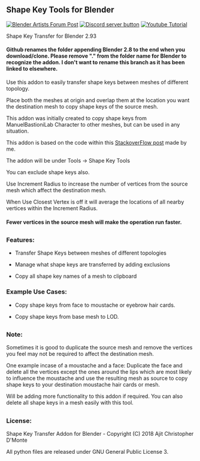 ## Shape Key Tools for Blender
<!-- BADGES/ -->
<span class="badge-blenderartists"><a href="https://blenderartists.org/t/free-shape-key-transfer-addon" title="Link to Blender Artists forum post"><img src="https://img.shields.io/badge/Blender-Artists-orange.svg?logo=blender&longCache=true&style=popout-square" alt="Blender Artists Forum Post" /></a></span>
<span class="badge-discord"><a href="https://discord.gg/CmgdEvw" title="Join on discord"><img src="https://img.shields.io/badge/Discord-Join-768ADC.svg?logo=discord&longCache=true&style=popout-square" alt="Discord server button" /></a></span>
<span class="badge-youtube"><a href="https://www.youtube.com/watch?v=-zBlaedkkVs" title="Watch Tutorial on Youtube"><img src="https://img.shields.io/badge/Tutorial-Video-F40000.svg?logo=youtube&longCache=true&style=popout-square" alt="Youtube Tutorial" /></a></span>

Shape Key Transfer for Blender 2.93

#### Github renames the folder appending Blender 2.8 to the end when you download/clone. Please remove "." from the folder name for Blender to recognize the addon. I don't want to rename this branch as it has been linked to elsewhere.

Use this addon to easily transfer shape keys between meshes of different topology.

Place both the meshes at origin and overlap them at the location you want the destination mesh to copy shape keys of the source mesh.

This addon was initially created to copy shape keys from ManuelBastioniLab Character to other meshes, but can be used in any situation.

This addon is based on the code within this [StackoverFlow post](https://blender.stackexchange.com/questions/119836/scripting-transferring-shape-keys-between-different-meshes/119867#119867) made by me.

The addon will be under Tools -> Shape Key Tools

You can exclude shape keys also.

Use Increment Radius to increase the number of vertices from the source mesh which affect the destination mesh.

When Use Closest Vertex is off it will average the locations of all nearby vertices within the Increment Radius.

#### Fewer vertices in the source mesh will make the operation run faster.

##

### Features:

- Transfer Shape Keys between meshes of different topologies

- Manage what shape keys are transferred by adding exclusions

- Copy all shape key names of a mesh to clipboard

### Example Use Cases:

- Copy shape keys from face to moustache or eyebrow hair cards.

- Copy shape keys from base mesh to LOD.

##

### Note:
Sometimes it is good to duplicate the source mesh and remove the vertices you feel may not be required to affect the destination mesh. 

One example incase of a moustache and a face: Duplicate the face and delete all the vertices except the ones around the lips which are most likely to influence the moustache and use the resulting mesh as source to copy shape keys to your destination moustache hair cards or mesh.

Will be adding more functionality to this addon if required. You can also delete all shape keys in a mesh easily with this tool.

##

### License:

Shape Key Transfer Addon for Blender - Copyright (C) 2018 Ajit Christopher D'Monte

All python files are released under GNU General Public License 3.

